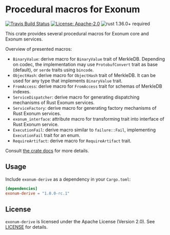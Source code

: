 # Procedural macros for Exonum

[![Travis Build Status](https://img.shields.io/travis/exonum/exonum/master.svg?label=Linux%20Build)](https://travis-ci.com/exonum/exonum)
[![License: Apache-2.0](https://img.shields.io/github/license/exonum/exonum.svg)](https://github.com/exonum/exonum/blob/master/LICENSE)
![rust 1.36.0+ required](https://img.shields.io/badge/rust-1.36.0+-blue.svg?label=Required%20Rust)

This crate provides several procedural macros for Exonum core and Exonum services.

Overview of presented macros:

- `BinaryValue`: derive macro for `BinaryValue` trait of MerkleDB.
  Depending on codec, the implementation may use `ProtobufConvert`
  trait as base (default), or `serde` traits using `bincode`.
- `ObjectHash`: derive macro for `ObjectHash` trait of MerkleDB.
  It can be used for any type that implements `BinaryValue` trait.
- `FromAccess`: derive macro for `FromAccess` trait for schemas of
  MerkleDB indexes.
- `ServiceDispatcher`: derive macro for generating dispatching mechanisms
  of Rust Exonum services.
- `ServiceFactory`: derive macro for generating factory mechanisms
  of Rust Exonum services.
- `exonum_interface`: attribute macro for transforming trait into interface
  of Rust Exonum service.
- `ExecutionFail`: derive macro similar to `failure::Fail`, implementing
  `ExecutionFail` trait for an enum.
- `RequireArtifact`: derive macro for `RequireArtifact` trait.

Consult [the crate docs](https://docs.rs/exonum-derive) for more details.

## Usage

Include `exonum-derive` as a dependency in your `Cargo.toml`:

```toml
[dependencies]
exonum-derive = "1.0.0-rc.1"
```

## License

`exonum-derive` is licensed under the Apache License (Version 2.0).
See [LICENSE](LICENSE) for details.
